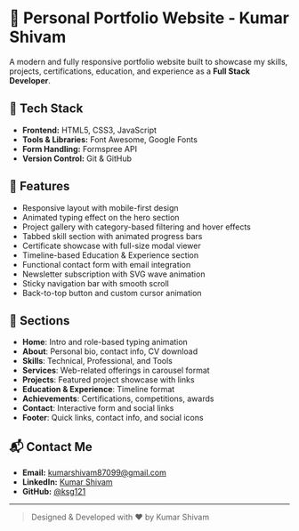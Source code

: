 # 💼 Personal Portfolio Website - Kumar Shivam

A modern and fully responsive portfolio website built to showcase my skills, projects, certifications, education, and experience as a **Full Stack Developer**.

## 🚀 Tech Stack
- **Frontend:** HTML5, CSS3, JavaScript
- **Tools & Libraries:** Font Awesome, Google Fonts
- **Form Handling:** Formspree API
- **Version Control:** Git & GitHub

## 🌟 Features
- Responsive layout with mobile-first design
- Animated typing effect on the hero section
- Project gallery with category-based filtering and hover effects
- Tabbed skill section with animated progress bars
- Certificate showcase with full-size modal viewer
- Timeline-based Education & Experience section
- Functional contact form with email integration
- Newsletter subscription with SVG wave animation
- Sticky navigation bar with smooth scroll
- Back-to-top button and custom cursor animation

## 📂 Sections
- **Home**: Intro and role-based typing animation
- **About**: Personal bio, contact info, CV download
- **Skills**: Technical, Professional, and Tools
- **Services**: Web-related offerings in carousel format
- **Projects**: Featured project showcase with links
- **Education & Experience**: Timeline format
- **Achievements**: Certifications, competitions, awards
- **Contact**: Interactive form and social links
- **Footer**: Quick links, contact info, and social icons

## 📬 Contact Me
- **Email:** kumarshivam87099@gmail.com
- **LinkedIn:** [Kumar Shivam](https://www.linkedin.com/in/kumar-shivam-6a32492a5)
- **GitHub:** [@ksg121](https://github.com/ksg121)

---

> Designed & Developed with ❤️ by Kumar Shivam
